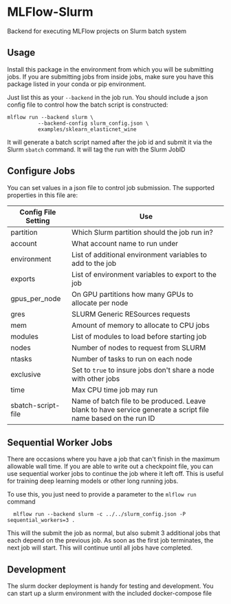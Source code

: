 # MLFlow-Slurm
Backend for executing MLFlow projects on Slurm batch system

## Usage
Install this package in the environment from which you will be submitting jobs.
If you are submitting jobs from inside jobs, make sure you have this package
listed in your conda or pip environment.

Just list this as your `--backend` in the job run. You should include a json
config file to control how the batch script is constructed:
```shell
mlflow run --backend slurm \
          --backend-config slurm_config.json \
          examples/sklearn_elasticnet_wine
```

It will generate a batch script named after the job id and submit it via the
Slurm `sbatch` command. It will tag the run with the Slurm JobID

## Configure Jobs
You can set values in a json file to control job submission. The supported
properties in this file are:

| Config File Setting | Use                                                                                                            |
|---------------------|----------------------------------------------------------------------------------------------------------------|
| partition           | Which Slurm partition should the job run in?                                                                   |
| account             | What account name to run under                                                                                 |
| environment         | List of additional environment variables to add to the job                                                     |
| exports             | List of environment variables to export to the job                                                             |
| gpus_per_node       | On GPU partitions how many GPUs to allocate per node                                                           |
| gres                | SLURM Generic RESources requests                                                                               |
| mem                 | Amount of memory to allocate to CPU jobs                                                                       |
| modules             | List of modules to load before starting job                                                                    |
| nodes               | Number of nodes to request from SLURM                                                                          |
| ntasks              | Number of tasks to run on each node                                                                            |
| exclusive           | Set to `true` to insure jobs don't share a node with other jobs                                                |
| time                | Max CPU time job may run                                                                                       |
| sbatch-script-file  | Name of batch file to be produced. Leave blank to have service generate a script file name based on the run ID |

## Sequential Worker Jobs
There are occasions where you have a job that can't finish in the maximum
allowable wall time. If you are able to write out a checkpoint file, you can
use sequential worker jobs to continue the job where it left off. This is
useful for training deep learning models or other long running jobs.

To use this, you just need to provide a parameter to the `mlflow run` command
```shell
  mlflow run --backend slurm -c ../../slurm_config.json -P sequential_workers=3 .
```
This will the submit the job as normal, but also submit 3 additional jobs that
each depend on the previous job. As soon as the first job terminates, the next
job will start. This will continue until all jobs have completed.

## Development
The slurm docker deployment is handy for testing and development. You can start
up a slurm environment with the included docker-compose file
